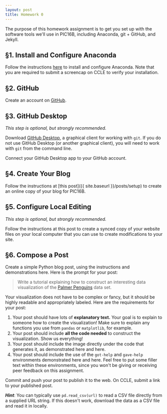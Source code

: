 ```yaml
---
layout: post
title: Homework 0
---
```


The purpose of this homework assignment is to get you set up with the software tools we'll use in PIC16B, including Anaconda, git + GitHub, and Jekyll. 

## §1. Install and Configure Anaconda

Follow the instructions [here](https://philchodrow.github.io/PIC16B/installation/) to install and configure Anaconda. Note that you are required to submit a screencap on CCLE to verify your installation. 

## §2. GitHub

Create an account on [GitHub](https://github.com/). 

## §3. GitHub Desktop

*This step is optional, but strongly recommended.* 

Download [GitHub Desktop](https://desktop.github.com/), a graphical client for working with `git`. If you do not use GitHub Desktop (or another graphical client), you will need to work with `git` from the command line. 

Connect your GitHub Desktop app to your GitHub account. 

## §4. Create Your Blog

Follow the instructions at [this post]({{ site.baseurl }}/posts/setup) to create an online copy of your blog for PIC16B. 

## §5. Configure Local Editing

*This step is optional, but strongly recommended.*

Follow the instructions at this post to create a synced copy of your website files on your local computer that you can use to create modifications to your site. 

## §6. Compose a Post

Create a simple Python blog post, using the instructions and demonstrations here. Here is the prompt for your post: 

> Write a tutorial explaining how to construct an interesting data visualization of the [Palmer Penguins](https://raw.githubusercontent.com/PhilChodrow/PIC16B/master/datasets/palmer_penguins.csv) data set. 

Your visualization does not have to be complex or fancy, but it should be highly readable and appropriately labeled. Here are the requirements for your post: 

1. Your post should have lots of **explanatory text.** Your goal is to explain to someone how to create the visualization! Make sure to explain any functions you use from `pandas` or `matplotlib`, for example. 
2. Your post should include **all the code needed** to construct the visualization. Show us everything! 
3. Your post should include the image directly under the code that generates it, as demonstrated here and here.
4. Your post should include the use of the `got-help` and `gave-help` environments demonstrated here and here. Feel free to put some filler text within these environments, since you won't be giving or receiving peer feedback on this assignment.

Commit and push your post to publish it to the web. On CCLE, submit a link to your published post. 

***Hint***: You can typically use `pd.read_csv(url)` to read a CSV file directly from a supplied URL string. If this doesn't work, download the data as a CSV file and read it in locally. 
